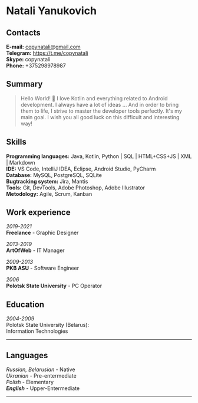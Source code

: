 # Natali Yanukovich  

## Contacts  

**E-mail:** copynatali@gmail.com  
**Telegram:** https://t.me/copynatali  
**Skype:** copynatali  
**Phone:** +375298978987  

## Summary  
> Hello World! 🙂 I love Kotlin and everything related to Android development. I always have a lot of ideas ... And in order to bring them to life, I strive to master the developer tools perfectly. It's my main goal. I wish you all good luck on this difficult and interesting way!  

## Skills  

**Programming languages:** Java, Kotlin, Python | SQL | HTML+CSS+JS | XML | Markdown  
**IDE:** VS Code, IntelliJ IDEA, Eclipse, Android Studio, PyCharm  
**Database:** MySQL, PostgreSQL, SQLite  
**Bugtracking system:** Jira, Mantis  
**Tools:** Git, DevTools, Adobe Photoshop, Adobe Illustrator  
**Metodology:** Agile, Scrum, Kanban  

## Work experience  

*2019-2021*  
**Freelance** - Graphic Designer  

*2013-2019*  
**ArtOfWeb** - IT Manager  

*2009-2013*  
**PKB ASU** - Software Engineer  

*2006*  
**Polotsk State University** - PC Operator  

## Education

*2004-2009*  
Polotsk State University (Belarus):  
Information Technologies  
___

## Languages  
*Russian, Belarusian* - Native  
*Ukranian* - Pre-entermediate  
*Polish* - Elementary  
***English*** - Upper-Entermediate  
___
